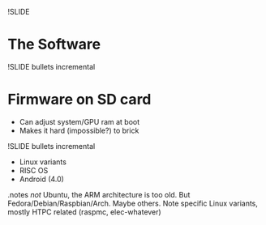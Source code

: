 !SLIDE 
# The Software #

!SLIDE bullets incremental
# Firmware on SD card #
* Can adjust system/GPU ram at boot
* Makes it hard (impossible?) to brick

!SLIDE bullets incremental

* Linux variants
* RISC OS 
* Android (4.0)

.notes *not* Ubuntu, the ARM architecture is too old. But Fedora/Debian/Raspbian/Arch. Maybe others. Note specific Linux variants, mostly HTPC related (raspmc, elec-whatever)


